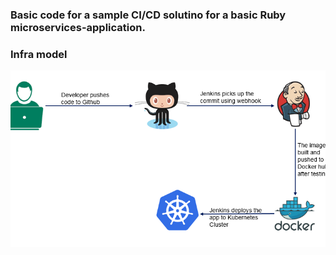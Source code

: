 ### Basic code for a sample CI/CD solutino for a basic Ruby microservices-application.

### Infra model
![infra model](simple_ci_cd.png)
